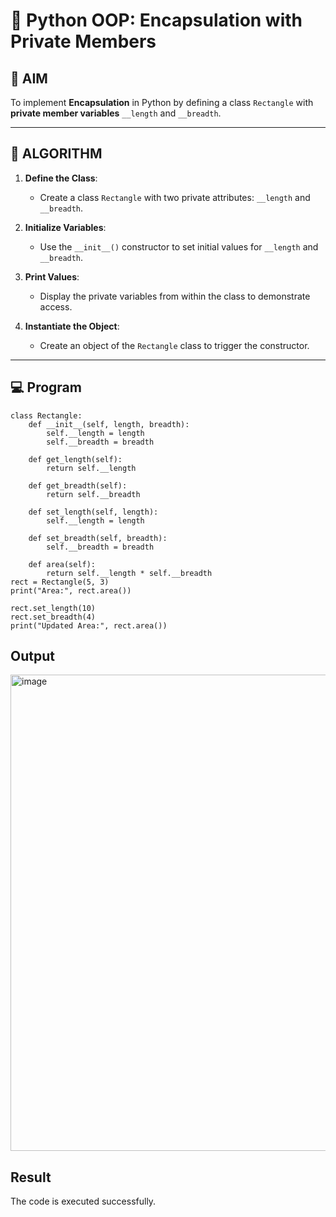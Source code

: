 # 🐍 Python OOP: Encapsulation with Private Members

## 🎯 AIM

To implement **Encapsulation** in Python by defining a class `Rectangle` with **private member variables** `__length` and `__breadth`.

---

## 🧠 ALGORITHM

1. **Define the Class**:
   - Create a class `Rectangle` with two private attributes: `__length` and `__breadth`.

2. **Initialize Variables**:
   - Use the `__init__()` constructor to set initial values for `__length` and `__breadth`.

3. **Print Values**:
   - Display the private variables from within the class to demonstrate access.

4. **Instantiate the Object**:
   - Create an object of the `Rectangle` class to trigger the constructor.

---

## 💻 Program
~~~
class Rectangle:
    def __init__(self, length, breadth):
        self.__length = length    
        self.__breadth = breadth  

    def get_length(self):
        return self.__length

    def get_breadth(self):
        return self.__breadth

    def set_length(self, length):
        self.__length = length

    def set_breadth(self, breadth):
        self.__breadth = breadth

    def area(self):
        return self.__length * self.__breadth
rect = Rectangle(5, 3)
print("Area:", rect.area())

rect.set_length(10)
rect.set_breadth(4)
print("Updated Area:", rect.area())
~~~
## Output
<img width="1157" height="762" alt="image" src="https://github.com/user-attachments/assets/02535b7f-80fc-484d-8484-acadf5b8aab9" />

## Result
The code is executed successfully.
